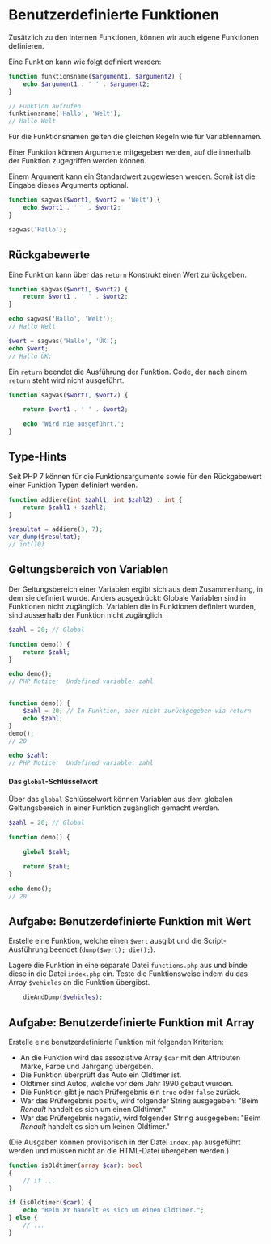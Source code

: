 # Benutzerdefinierte Funktionen

Zusätzlich zu den internen Funktionen, können wir auch eigene Funktionen definieren.

Eine Funktion kann wie folgt definiert werden:

```php
function funktionsname($argument1, $argument2) {
    echo $argument1 . ' ' . $argument2;
}

// Funktion aufrufen
funktionsname('Hallo', 'Welt');
// Hallo Welt
```

Für die Funktionsnamen gelten die gleichen Regeln wie für Variablennamen.

Einer Funktion können Argumente mitgegeben werden, auf die innerhalb der Funktion zugegriffen werden können.

Einem Argument kann ein Standardwert zugewiesen werden. Somit ist die Eingabe dieses Arguments optional.

```php
function sagwas($wort1, $wort2 = 'Welt') {
    echo $wort1 . ' ' . $wort2;
}

sagwas('Hallo');
```

## Rückgabewerte

Eine Funktion kann über das `return` Konstrukt einen Wert zurückgeben.

```php
function sagwas($wort1, $wort2) {
    return $wort1 . ' ' . $wort2;
}

echo sagwas('Hallo', 'Welt');
// Hallo Welt

$wert = sagwas('Hallo', 'ÜK');
echo $wert;
// Hallo ÜK;
```

Ein `return` beendet die Ausführung der Funktion. Code, der nach einem `return` steht wird nicht ausgeführt.

```php
function sagwas($wort1, $wort2) {

    return $wort1 . ' ' . $wort2;

    echo 'Wird nie ausgeführt.';
}
```

## Type-Hints

Seit PHP 7 können für die Funktionsargumente sowie für den Rückgabewert einer Funktion Typen definiert werden.

```php
function addiere(int $zahl1, int $zahl2) : int {
    return $zahl1 + $zahl2;
}

$resultat = addiere(3, 7);
var_dump($resultat);
// int(10)
```

## Geltungsbereich von Variablen

Der Geltungsbereich einer Variablen ergibt sich aus dem Zusammenhang, in dem sie definiert wurde. Anders ausgedrückt: Globale Variablen sind in Funktionen nicht zugänglich. Variablen die in Funktionen definiert wurden, sind ausserhalb der Funktion nicht zugänglich.

```php
$zahl = 20; // Global

function demo() {
    return $zahl;
}

echo demo();
// PHP Notice:  Undefined variable: zahl


function demo() {
    $zahl = 20; // In Funktion, aber nicht zurückgegeben via return
    echo $zahl;
}
demo();
// 20

echo $zahl;
// PHP Notice:  Undefined variable: zahl

```

#### Das `global`-Schlüsselwort

Über das `global` Schlüsselwort können Variablen aus dem globalen Geltungsbereich in einer Funktion zugänglich gemacht werden.

```php
$zahl = 20; // Global

function demo() {

    global $zahl;

    return $zahl;
}

echo demo();
// 20
```

## Aufgabe: Benutzerdefinierte Funktion mit Wert

Erstelle eine Funktion, welche einen `$wert` ausgibt und die Script-Ausführung beendet (`dump($wert); die();`).

Lagere die Funktion in eine separate Datei `functions.php` aus und binde diese in die Datei `index.php` ein. Teste 
die Funktionsweise indem du das Array `$vehicles` an die Funktion übergibst.

```php
    dieAndDump($vehicles);
```

## Aufgabe: Benutzerdefinierte Funktion mit Array

Erstelle eine benutzerdefinierte Funktion mit folgenden Kriterien:

* An die Funktion wird das assoziative Array `$car` mit den Attributen Marke, Farbe und Jahrgang übergeben.
* Die Funktion überprüft das Auto ein Oldtimer ist.
* Oldtimer sind Autos, welche vor dem Jahr 1990 gebaut wurden.
* Die Funktion gibt je nach Prüfergebnis ein `true` oder `false` zurück.
* War das Prüfergebnis positiv, wird folgender String ausgegeben: "Beim *Renault* handelt es sich um einen Oldtimer."
* War das Prüfergebnis negativ, wird folgender String ausgegeben: "Beim *Renault* handelt es sich um keinen Oldtimer."

(Die Ausgaben können provisorisch in der Datei `index.php` ausgeführt werden und müssen nicht an die HTML-Datei übergeben werden.)

```php
function isOldtimer(array $car): bool
{
    // if ...
}

if (isOldtimer($car)) {
    echo "Beim XY handelt es sich um einen Oldtimer.";
} else {
    // ...
}
```